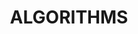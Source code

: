 ---
layout: list
title: ALGORITHMS
slug: algorithm
description: >
  파이썬을 통한 알고리즘 공부
sitemap: true
---